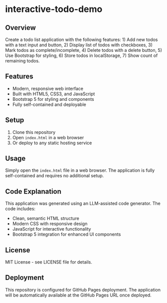 # interactive-todo-demo

## Overview
Create a todo list application with the following features: 1) Add new todos with a text input and button, 2) Display list of todos with checkboxes, 3) Mark todos as complete/incomplete, 4) Delete todos with a delete button, 5) Use Bootstrap for styling, 6) Store todos in localStorage, 7) Show count of remaining todos.

## Features
- Modern, responsive web interface
- Built with HTML5, CSS3, and JavaScript
- Bootstrap 5 for styling and components
- Fully self-contained and deployable

## Setup
1. Clone this repository
2. Open `index.html` in a web browser
3. Or deploy to any static hosting service

## Usage
Simply open the `index.html` file in a web browser. The application is fully self-contained and requires no additional setup.

## Code Explanation
This application was generated using an LLM-assisted code generator. The code includes:
- Clean, semantic HTML structure
- Modern CSS with responsive design
- JavaScript for interactive functionality
- Bootstrap 5 integration for enhanced UI components

## License
MIT License - see LICENSE file for details.

## Deployment
This repository is configured for GitHub Pages deployment. The application will be automatically available at the GitHub Pages URL once deployed.
